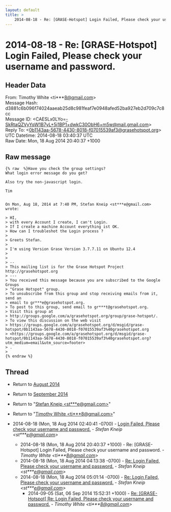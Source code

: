```yaml
---
layout: default
title: >
    2014-08-18 - Re: [GRASE-Hotspot] Login Failed, Please check your username and password.
---
```


# 2014-08-18 - Re: [GRASE-Hotspot] Login Failed, Please check your username and password.

## Header Data

From: Timothy White \<ti***8@gmail.com\><br>
Message Hash: d3881c6b096f74024aaeab25d8c981feaf7e0948afed52ba927eb2d709c7c8cc<br>
Message ID: \<CAESLx0LYo=-SkRtaQZVyYqW1B7yL+5j1BP1+dwkC30ObH6+m5w@mail.gmail.com\><br>
Reply To: \<0b1143aa-5678-4430-8018-f07015539af3@grasehotspot.org\><br>
UTC Datetime: 2014-08-18 03:40:37 UTC<br>
Raw Date: Mon, 18 Aug 2014 20:40:37 +1000<br>

## Raw message

```
{% raw  %}Have you check the group settings?
What login error message do you get?

Also try the non-javascript login.

Tim


On Mon, Aug 18, 2014 at 7:40 PM, Stefan Kneip <st***e@gmail.com>
wrote:

> HI,
> with every Account I create, I can't Login.
> If I create a machine Account everything ist OK.
> How can I troubleshot the Login process ?
>
> Greets Stefan.
>
> I'm using Version Grase Version 3.7.7.11 on Ubuntu 12.4
>
>
> --
> This mailing list is for the Grase Hotspot Project http://grasehotspot.org
> ---
> You received this message because you are subscribed to the Google Groups
> "Grase Hotspot" group.
> To unsubscribe from this group and stop receiving emails from it, send an
> email to gr***e@grasehotspot.org.
> To post to this group, send email to gr***t@grasehotspot.org.
> Visit this group at
> http://groups.google.com/a/grasehotspot.org/group/grase-hotspot/.
> To view this discussion on the web visit
> https://groups.google.com/a/grasehotspot.org/d/msgid/grase-hotspot/0b1143aa-5678-4430-8018-f07015539af3%40grasehotspot.org
> <https://groups.google.com/a/grasehotspot.org/d/msgid/grase-hotspot/0b1143aa-5678-4430-8018-f07015539af3%40grasehotspot.org?utm_medium=email&utm_source=footer>
> .
>
{% endraw %}
```

## Thread

+ Return to [August 2014](/archive/2014/08)
+ Return to [September 2014](/archive/2014/09)

+ Return to "[Stefan Kneip <st***e<span>@</span>gmail.com>](/authors/st___e_at_gmail_com)"
+ Return to "[Timothy White <ti***8<span>@</span>gmail.com>](/authors/ti___8_at_gmail_com)"

+ 2014-08-18 (Mon, 18 Aug 2014 02:40:41 -0700) - [Login Failed, Please check your username and password.](/archive/2014/08/f6893b0a1b7e0ec504991dc7859ed52a1ba328539d5bfd7f66e102b35870ebdf) - _Stefan Kneip \<st***e@gmail.com\>_
  + 2014-08-18 (Mon, 18 Aug 2014 20:40:37 +1000) - Re: [GRASE-Hotspot] Login Failed, Please check your username and password. - _Timothy White \<ti***8@gmail.com\>_
  + 2014-08-18 (Mon, 18 Aug 2014 04:13:38 -0700) - [Re: Login Failed, Please check your username and password.](/archive/2014/08/ab6621cea6f1cebc3004a13dd0daa8e1069efbe668fb76a4ec3ce50d1f097db2) - _Stefan Kneip \<st***e@gmail.com\>_
  + 2014-08-18 (Mon, 18 Aug 2014 05:01:14 -0700) - [Re: Login Failed, Please check your username and password.](/archive/2014/08/f948c0ee380cde9bbe251441a7473a8acc4a0d0222b6211c54f7c73a66ffde47) - _Stefan Kneip \<st***e@gmail.com\>_
    + 2014-09-05 (Sat, 06 Sep 2014 15:52:31 +1000) - [Re: [GRASE-Hotspot] Re: Login Failed, Please check your username and password.](/archive/2014/09/9638234ff971d8670868d312e0cbc6007417bb260460d42f193422a18b14aeee) - _Timothy White \<ti***8@gmail.com\>_

